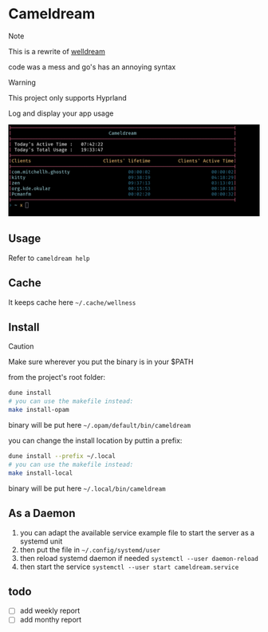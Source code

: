 # Cameldream

> [!NOTE]
> This is a rewrite of [welldream](https://github.com/laeva-lady/welldream)
>
> code was a mess and go's has an annoying syntax

> [!WARNING]
> This project only supports Hyprland

Log and display your app usage

![Example usage](imgs/example_usage.png)

## Usage
Refer to `cameldream help`

## Cache
It keeps cache here `~/.cache/wellness`

## Install

> [!CAUTION]
> Make sure wherever you put the binary is in your $PATH

from the project's root folder:
```bash
dune install
# you can use the makefile instead:
make install-opam
```
binary will be put here `~/.opam/default/bin/cameldream`

you can change the install location by puttin a prefix:
```bash
dune install --prefix ~/.local
# you can use the makefile instead:
make install-local
```
binary will be put here `~/.local/bin/cameldream`

## As a Daemon
1. you can adapt the available service example file to start the server as a systemd unit
2. then put the file in `~/.config/systemd/user`
3. then reload systemd daemon if needed `systemctl --user daemon-reload`
3. then start the service `systemctl --user start cameldream.service`



## todo
 - [ ] add weekly report
 - [ ] add monthy report
